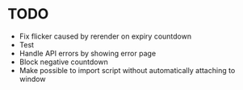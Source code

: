 # TODO

- Fix flicker caused by rerender on expiry countdown
- Test
- Handle API errors by showing error page
- Block negative countdown
- Make possible to import script without automatically attaching to window
